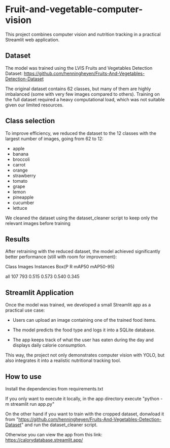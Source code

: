 # Fruit-and-vegetable-computer-vision
This project combines computer vision and nutrition tracking in a practical Streamlit web application.

## Dataset
The model was trained using the LVIS Fruits and Vegetables Detection Dataset: 
https://github.com/henningheyen/Fruits-And-Vegetables-Detection-Dataset

The original dataset contains 62 classes, but many of them are highly imbalanced (some with very few images compared to others). Training on the full dataset required a heavy computational load, which was not suitable given our limited resources.

## Class selection
To improve efficiency, we reduced the dataset to the 12 classes with the largest number of images, going from 62 to 12:

- apple
- banana
- broccoli
- carrot
- orange
- strawberry
- tomato
- grape
- lemon
- pineapple
- cucumber
- lettuce

We cleaned the dataset using the dataset_cleaner script to keep only the relevant images before training

## Results 
After retraining with the reduced dataset, the model achieved significantly better performance (still with room for improvement):

Class     Images  Instances      Box(P     R     mAP50   mAP50-95)

all        107        793        0.515   0.573   0.540    0.345

## Streamlit Application

Once the model was trained, we developed a small Streamlit app as a practical use case:

  - Users can upload an image containing one of the trained food items.

  - The model predicts the food type and logs it into a SQLite database.

  - The app keeps track of what the user has eaten during the day and displays daily calorie consumption.

This way, the project not only demonstrates computer vision with YOLO, but also integrates it into a realistic nutritional tracking tool.

## How to use

Install the dependencies from requirements.txt

If you only want to execute it locally, in the app directory execute "python -m streamlit run app.py"

On the other hand if you want to train with the cropped dataset, donwload it from "https://github.com/henningheyen/Fruits-And-Vegetables-Detection-Dataset" and run the dataset_cleaner script.

Otherwise you can view the app from this link: https://calorydatabase.streamlit.app/
